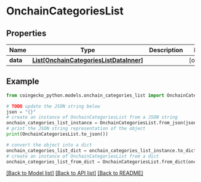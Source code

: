 # OnchainCategoriesList


## Properties

Name | Type | Description | Notes
------------ | ------------- | ------------- | -------------
**data** | [**List[OnchainCategoriesListDataInner]**](OnchainCategoriesListDataInner.md) |  | [optional] 

## Example

```python
from coingecko_python.models.onchain_categories_list import OnchainCategoriesList

# TODO update the JSON string below
json = "{}"
# create an instance of OnchainCategoriesList from a JSON string
onchain_categories_list_instance = OnchainCategoriesList.from_json(json)
# print the JSON string representation of the object
print(OnchainCategoriesList.to_json())

# convert the object into a dict
onchain_categories_list_dict = onchain_categories_list_instance.to_dict()
# create an instance of OnchainCategoriesList from a dict
onchain_categories_list_from_dict = OnchainCategoriesList.from_dict(onchain_categories_list_dict)
```
[[Back to Model list]](../README.md#documentation-for-models) [[Back to API list]](../README.md#documentation-for-api-endpoints) [[Back to README]](../README.md)


